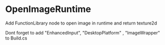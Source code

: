 # OpenImageRuntime
Add FunctionLibrary node to open image in runtime and return texture2d

Dont forget to add "EnhancedInput", "DesktopPlatform" , "ImageWrapper" to Build.cs
